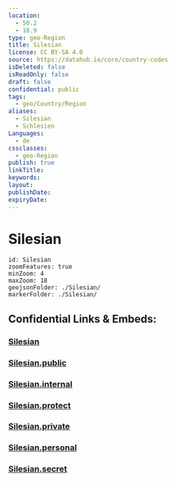 ```yaml
---
location:
  - 50.2
  - 18.9
type: geo-Region
title: Silesian
license: CC BY-SA 4.0
source: https://datahub.io/core/country-codes
isDeleted: false
isReadOnly: false
draft: false
confidential: public
tags:
  - geo/Country/Region
aliases:
  - Silesian
  - Schlesien
Languages:
  - de
cssclasses:
  - geo-Region
publish: true
linkTitle:
keywords:
layout:
publishDate:
expiryDate:
---
```


# Silesian

```leaflet
id: Silesian
zoomFeatures: true 
minZoom: 4 
maxZoom: 18
geojsonFolder: ./Silesian/
markerFolder: ./Silesian/
```


## Confidential Links & Embeds: 

### [Silesian](/_Standards/Earth/Continent/Europe/Europe~East/Poland/Provinces~Poland/Silesian.md) 

### [Silesian.public](/_public/Earth/Continent/Europe/Europe~East/Poland/Provinces~Poland/Silesian.public.md) 

### [Silesian.internal](/_internal/Earth/Continent/Europe/Europe~East/Poland/Provinces~Poland/Silesian.internal.md) 

### [Silesian.protect](/_protect/Earth/Continent/Europe/Europe~East/Poland/Provinces~Poland/Silesian.protect.md) 

### [Silesian.private](/_private/Earth/Continent/Europe/Europe~East/Poland/Provinces~Poland/Silesian.private.md) 

### [Silesian.personal](/_personal/Earth/Continent/Europe/Europe~East/Poland/Provinces~Poland/Silesian.personal.md) 

### [Silesian.secret](/_secret/Earth/Continent/Europe/Europe~East/Poland/Provinces~Poland/Silesian.secret.md)

